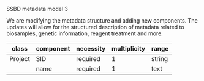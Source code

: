 SSBD metadata model 3

We are modifying the metadata structure and adding new components. The updates will allow for the structured description of metadata related to biosamples, genetic information, reagent treatment and more.

|class|component|necessity|multiplicity|range|
|-----|---------|-----|------------|---------|
|Project|SID|required|1|string|
||name|required|1|text|

